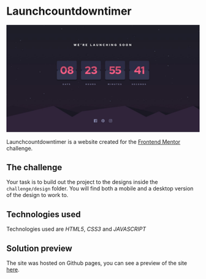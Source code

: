 # Launchcountdowntimer

![Design preview for the Launchcountdowntimer with dark theme and features grid challenge](./Challenge/design/desktop-design.jpg)

Launchcountdowntimer is a website created for the <a href="https://www.frontendmentor.io">Frontend Mentor</a> challenge.


## The challenge

Your task is to build out the project to the designs inside the `challenge/design` folder. You will find both a mobile and a desktop version of the design to work to. 

## Technologies used

Technologies used are *HTML5*, *CSS3* and *JAVASCRIPT*


## Solution preview

The site was hosted on Github pages, you can see a preview of the site <a href="https://lucasfernandodev.github.io/ProfileCardComponent/">here</a>.

